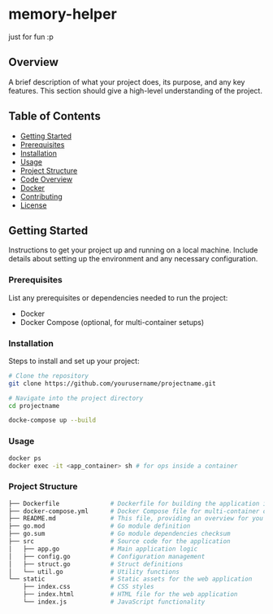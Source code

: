 # memory-helper
just for fun :p

## Overview
A brief description of what your project does, its purpose, and any key features. This section should give a high-level understanding of the project.

## Table of Contents
- [Getting Started](#getting-started)
- [Prerequisites](#prerequisites)
- [Installation](#installation)
- [Usage](#usage)
- [Project Structure](#project-structure)
- [Code Overview](#code-overview)
- [Docker](#docker)
- [Contributing](#contributing)
- [License](#license)

## Getting Started
Instructions to get your project up and running on a local machine. Include details about setting up the environment and any necessary configuration.

### Prerequisites
List any prerequisites or dependencies needed to run the project:
- Docker
- Docker Compose (optional, for multi-container setups)


### Installation
Steps to install and set up your project:
```bash
# Clone the repository
git clone https://github.com/yourusername/projectname.git

# Navigate into the project directory
cd projectname

docke-compose up --build
```

### Usage
```bash
docker ps
docker exec -it <app_container> sh # for ops inside a container
```

### Project Structure
```bash
├── Dockerfile              # Dockerfile for building the application image 🐋
├── docker-compose.yml      # Docker Compose file for multi-container orchestration 🐋
├── README.md               # This file, providing an overview for you or the next bot 🤖
├── go.mod                  # Go module definition
├── go.sum                  # Go module dependencies checksum
├── src                     # Source code for the application
│   ├── app.go              # Main application logic
│   ├── config.go           # Configuration management
│   ├── struct.go           # Struct definitions
│   └── util.go             # Utility functions
└── static                  # Static assets for the web application
    ├── index.css           # CSS styles
    ├── index.html          # HTML file for the web application
    └── index.js            # JavaScript functionality

```
